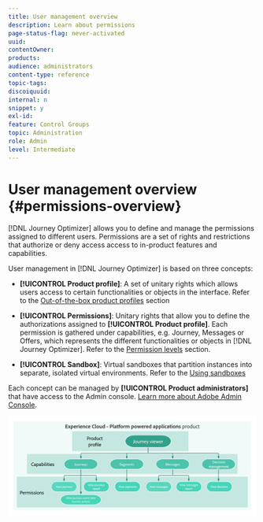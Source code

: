 ```yaml
---
title: User management overview
description: Learn about permissions
page-status-flag: never-activated
uuid: 
contentOwner:
products:
audience: administrators
content-type: reference
topic-tags: 
discoiquuid:
internal: n
snippet: y
exl-id:
feature: Control Groups
topic: Administration
role: Admin
level: Intermediate
---
```

# User management overview {#permissions-overview}

[!DNL Journey Optimizer] allows you to define and manage the permissions assigned to different users. Permissions are a set of rights and restrictions that authorize or deny access access to in-product features and capabilities. 

User management in [!DNL Journey Optimizer] is based on three concepts:

* **[!UICONTROL Product profile]**: A set of unitary rights which allows users access to certain functionalities or objects in the interface. Refer to the [Out-of-the-box product profiles](ootb-product-profiles.md) section

* **[!UICONTROL Permissions]**: Unitary rights that allow you to define the authorizations assigned to **[!UICONTROL Product profile]**. Each permission is gathered under capabilities, e.g. Journey, Messages or Offers, which represents the different functionalities or objects in [!DNL Journey Optimizer]. Refer to the [Permission levels](high-low-permissions.md) section.

* **[!UICONTROL Sandbox]**: Virtual sandboxes that partition instances into separate, isolated virtual environments. Refer to the [Using sandboxes](sandboxes.md)

Each concept can be managed by **[!UICONTROL Product administrators]** that have access to the Admin console. [Learn more about Adobe Admin Console](https://helpx.adobe.com/enterprise/managing/user-guide.html).

![](../assets/do-not-localize/permissions_2.png)
